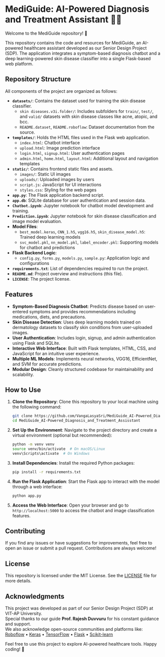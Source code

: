# MediGuide: AI-Powered Diagnosis and Treatment Assistant 🏥🚀

Welcome to the MediGuide repository! 🚀

This repository contains the code and resources for MediGuide, an AI-powered healthcare assistant developed as our Senior Design Project (SDP). The application integrates a symptom-based diagnosis chatbot and a deep learning-powered skin disease classifier into a single Flask-based web platform.

## Repository Structure

All components of the project are organized as follows:

- **`datasets/`**: Contains the dataset used for training the skin disease classifier.
  - `skin diseases.v3i.folder/`: Includes subfolders for `train/`, `test/`, and `valid/` datasets with skin disease classes like acne, atopic, and bcc.
  - `README.dataset`, `README.roboflow`: Dataset documentation from the source.
- **`templates/`**: Holds the HTML files used in the Flask web application.
  - `index.html`: Chatbot interface
  - `upload.html`: Image prediction interface
  - `login.html`, `signup.html`: User authentication pages
  - `admin.html`, `home.html`, `layout.html`: Additional layout and navigation templates
- **`static/`**: Contains frontend static files and assets.
  - `images/`: Static UI images
  - `uploads/`: Uploaded images by users
  - `script.js`: JavaScript for UI interactions
  - `styles.css`: Styling for the web pages
- **`app.py`**: The Flask application backend script.
- **`app.db`**: SQLite database for user authentication and session data.
- **`Chatbot.ipynb`**: Jupyter notebook for chatbot model development and training.
- **`Prediction.ipynb`**: Jupyter notebook for skin disease classification and image model evaluation.
- **Model Files**:
  - `best_model.keras`, `CNN_1.h5`, `vgg16.h5`, `skin_disease_model.h5`: Trained deep learning models
  - `svc_model.pkl`, `nn_model.pkl`, `label_encoder.pkl`: Supporting models for chatbot and predictions
- **Flask Backend Logic**:
  - `config.py`, `forms.py`, `models.py`, `sample.py`: Application logic and configurations
- **`requirements.txt`**: List of dependencies required to run the project.
- **`README.md`**: Project overview and instructions (this file).
- **`LICENSE`**: The project license.

## Features

- **Symptom-Based Diagnosis Chatbot**: Predicts disease based on user-entered symptoms and provides recommendations including medications, diets, and precautions.
- **Skin Disease Detection**: Uses deep learning models trained on dermatology datasets to classify skin conditions from user-uploaded images.
- **User Authentication**: Includes login, signup, and admin authentication using Flask and SQLite.
- **Interactive Web Interface**: Built with Flask templates, HTML, CSS, and JavaScript for an intuitive user experience.
- **Multiple ML Models**: Implements neural networks, VGG16, EfficientNet, and SVM for accurate predictions.
- **Modular Design**: Cleanly structured codebase for maintainability and scalability.

## How to Use

1. **Clone the Repository**: Clone this repository to your local machine using the following command:
    ```bash
    git clone https://github.com/VangaLasyaSri/MediGuide_AI-Powered_Diagnosis_and_Treatment_Assisstant.git
    cd MediGuide_AI-Powered_Diagnosis_and_Treatment_Assisstant
    ```

2. **Set Up the Environment**: Navigate to the project directory and create a virtual environment (optional but recommended):
    ```bash
    python -m venv venv
    source venv/bin/activate  # On macOS/Linux
    venv\Scripts\activate  # On Windows
    ```

3. **Install Dependencies**: Install the required Python packages:
    ```bash
    pip install -r requirements.txt
    ```

4. **Run the Flask Application**: Start the Flask app to interact with the model through a web interface:
    ```bash
    python app.py
    ```

5. **Access the Web Interface**: Open your browser and go to `http://localhost:5000` to access the chatbot and image classification features.

## Contributing

If you find any issues or have suggestions for improvements, feel free to open an issue or submit a pull request. Contributions are always welcome!

## License

This repository is licensed under the MIT License. See the [LICENSE](LICENSE) file for more details.

## Acknowledgments

This project was developed as part of our Senior Design Project (SDP) at VIT-AP University.  
Special thanks to our guide **Prof. Rajesh Duvvuru** for his constant guidance and support.  
We also acknowledge open-source communities and platforms like:  
[Roboflow](https://roboflow.com/) • [Keras](https://keras.io/) • [TensorFlow](https://www.tensorflow.org/) • [Flask](https://flask.palletsprojects.com/) • [Scikit-learn](https://scikit-learn.org/)

Feel free to use this project to explore AI-powered healthcare tools. Happy coding! 🎉
